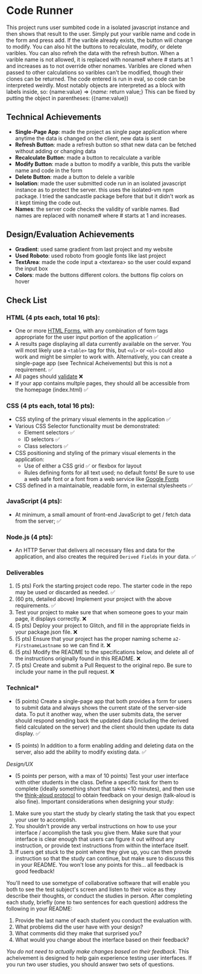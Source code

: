 # Code Runner
This project runs user sumbited code in a isolated javascript instance and then shows that result to the user. Simply put your varible name and code in the form and press add. If the varible already exists, the button will change to modify. You can also hit the buttons to recalculate, modify, or delete varibles. You can also refreh the data with the refresh button. When a varible name is not allowed, it is replaced with noname# where # starts at 1 and increases as to not override other nonames. Varibles are cloned when passed to other calculations so varibles can't be modified, though their clones can be returned. The code entered is run in eval, so code can be interpreted weirdly. Most notably objects are interpreted as a block with labels inside, so: {name:value} => {*name:* return value;} This can be fixed by putting the object in parentheses: ({name:value})

## Technical Achievements
- **Single-Page App**: made the project as single page application where anytime the data is changed on the client, new data is sent
- **Refresh Button**: made a refresh button so sthat new data can be fetched without adding or changing data 
- **Recalculate Button**: made a button to recalculate a varible
- **Modify Button**: made a button to modify a varible, this puts the varible name and code in the form 
- **Delete Button**: made a button to delele a varible
- **Isolation**: made the user submitted code run in an isolated javascript instance as to protect the server. this uses the isolated-vm npm package. I tried the sandcastle package before that but it didn't work as it kept timing the code out. 
- **Names**: the server code checks the validity of varible names. Bad names are replaced with noname# where # starts at 1 and increases.

## Design/Evaluation Achievements
- **Gradient**: used same gradient from last project and my website
- **Used Roboto**: used roboto from google fonts like last project
- **TextArea**: made the code input a \<textarea> so the user could expand the input box
- **Colors**: made the buttons different colors. the buttons flip colors on hover


## Check List

### HTML (4 pts each, total 16 pts):
- One or more [HTML Forms](https://developer.mozilla.org/en-US/docs/Learn/HTML/Forms), with any combination of form tags appropriate for the user input portion of the application ✅
- A results page displaying all data currently available on the server. You will most likely use a `<table>` tag for this, but `<ul>` or `<ol>` could also work and might be simpler to work with. Alternatively, you can create a single-page app (see Technical Acheivements) but this is not a requirement. ✅
- All pages should [validate](https://validator.w3.org) ❌
- If your app contains multple pages, they should all be accessible from the homepage (index.html) ✅

### CSS (4 pts each, total 16 pts):
- CSS styling of the primary visual elements in the application ✅
- Various CSS Selector functionality must be demonstrated:
    - Element selectors ✅
    - ID selectors ✅
    - Class selectors ✅
- CSS positioning and styling of the primary visual elements in the application:
    - Use of either a CSS grid ✅ or flexbox for layout 
    - Rules defining fonts for all text used; no default fonts! Be sure to use a web safe font or a font from a web service like [Google Fonts](http://fonts.google.com/)
- CSS defined in a maintainable, readable form, in external stylesheets ✅

### JavaScript (4 pts):
- At minimum, a small amount of front-end JavaScript to get / fetch data from the server; ✅

### Node.js (4 pts):
- An HTTP Server that delivers all necessary files and data for the application, and also creates the required `Derived Fields` in your data. ✅

### Deliverables
1. (5 pts) Fork the starting project code repo. The starter code in the repo may be used or discarded as needed. ✅
2. (60 pts, detailed above) Implement your project with the above requirements. ✅
3. Test your project to make sure that when someone goes to your main page, it displays correctly. ❌
4. (5 pts) Deploy your project to Glitch, and fill in the appropriate fields in your package.json file. ❌
5. (5 pts) Ensure that your project has the proper naming scheme `a2-FirstnameLastname` so we can find it. ❌
6. (5 pts) Modify the README to the specifications below, and delete all of the instructions originally found in this README. ❌
7. (5 pts) Create and submit a Pull Request to the original repo. Be sure to include your name in the pull request. ❌

### Technical*
- (5 points) Create a single-page app that both provides a form for users to submit data and always shows the current state of the server-side data. To put it another way, when the user submits data, the server should respond sending back the updated data (including the derived field calculated on the server) and the client should then update its data display. ✅

- (5 points) In addition to a form enabling adding and deleting data on the server, also add the ability to modify existing data. ✅

*Design/UX*
- (5 points per person, with a max of 10 points) Test your user interface with other students in the class. Define a specific task for them to complete (ideally something short that takes <10 minutes), and then use the [think-aloud protocol](https://en.wikipedia.org/wiki/Think_aloud_protocol) to obtain feedback on your design (talk-aloud is also fine). Important considerations when designing your study:

1. Make sure you start the study by clearly stating the task that you expect your user to accomplish.
2. You shouldn't provide any verbal instructions on how to use your interface / accomplish the task you give them. Make sure that your interface is clear enough that users can figure it out without any instruction, or provide text instructions from within the interface itself. 
3. If users get stuck to the point where they give up, you can then provde instruction so that the study can continue, but make sure to discuss this in your README. You won't lose any points for this... all feedback is good feedback!

You'll need to use sometype of collaborative software that will enable you both to see the test subject's screen and listen to their voice as they describe their thoughts, or conduct the studies in person. After completing each study, briefly (one to two sentences for each question) address the following in your README:

1. Provide the last name of each student you conduct the evaluation with.
2. What problems did the user have with your design?
3. What comments did they make that surprised you?
4. What would you change about the interface based on their feedback?

*You do not need to actually make changes based on their feedback*. This acheivement is designed to help gain experience testing user interfaces. If you run two user studies, you should answer two sets of questions. 